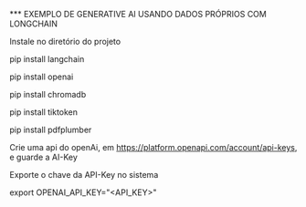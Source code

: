 *** EXEMPLO DE GENERATIVE AI USANDO DADOS PRÓPRIOS COM LONGCHAIN

Instale no diretório do projeto

pip install langchain

pip install openai

pip install chromadb

pip install tiktoken

pip install pdfplumber

Crie uma api do openAi, em https://platform.openapi.com/account/api-keys, e guarde a AI-Key

Exporte o chave da API-Key no sistema

export OPENAI_API_KEY="<API_KEY>"

